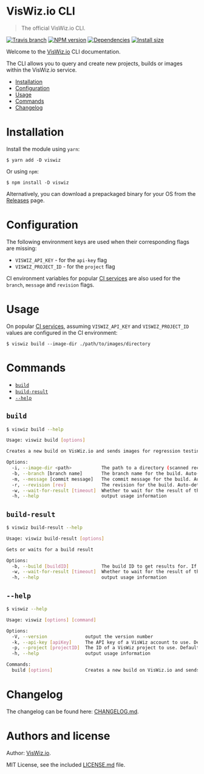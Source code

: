 # VisWiz.io CLI

> The official VisWiz.io CLI.

[![Travis branch](https://img.shields.io/travis/viswiz-io/viswiz-cli/master.svg?style=flat-square)](https://travis-ci.org/viswiz-io/viswiz-cli)
[![NPM version](https://img.shields.io/npm/v/viswiz.svg?style=flat-square)](https://www.npmjs.com/package/viswiz)
[![Dependencies](https://img.shields.io/david/viswiz-io/viswiz-cli.svg?style=flat-square)](https://david-dm.org/viswiz-io/viswiz-cli)
[![Install size](https://packagephobia.now.sh/badge?p=viswiz)](https://packagephobia.now.sh/result?p=viswiz)

Welcome to the [VisWiz.io](https://www.viswiz.io/) CLI documentation.

The CLI allows you to query and create new projects, builds or images within the VisWiz.io service.

- [Installation](#installation)
- [Configuration](#configuration)
- [Usage](#commands)
- [Commands](#usage)
- [Changelog](#changelog)

# Installation

Install the module using `yarn`:

```
$ yarn add -D viswiz
```

Or using `npm`:

```
$ npm install -D viswiz
```

Alternatively, you can download a prepackaged binary for your OS from the
[Releases](https://github.com/viswiz-io/viswiz-cli/releases) page.

# Configuration

The following environment keys are used when their corresponding flags are missing:

- `VISWIZ_API_KEY` - for the `api-key` flag
- `VISWIZ_PROJECT_ID` - for the `project` flag

CI environment variables for popular [CI services](https://www.npmjs.com/package/env-ci#supported-ci)
are also used for the `branch`, `message` and `revision` flags.

# Usage

On popular [CI services](https://www.npmjs.com/package/env-ci#supported-ci), assuming
`VISWIZ_API_KEY` and `VISWIZ_PROJECT_ID` values are configured in the CI environment:

```
$ viswiz build --image-dir ./path/to/images/directory
```

# Commands

- [`build`](#build)
- [`build-result`](#build-result)
- [`--help`](#help)

## `build`

```bash
$ viswiz build --help

Usage: viswiz build [options]

Creates a new build on VisWiz.io and sends images for regression testing.

Options:
  -i, --image-dir <path>           The path to a directory (scanned recursively) with images used for the build.
  -b, --branch [branch name]       The branch name for the build. Auto-detected on popular CIs.
  -m, --message [commit message]   The commit message for the build. Auto-detected on popular CIs.
  -r, --revision [rev]             The revision for the build. Auto-detected on popular CIs.
  -w, --wait-for-result [timeout]  Whether to wait for the result of the build comparison (disabled by default). Waits for a maximum number of seconds (defaults to 600).
  -h, --help                       output usage information
```

## `build-result`

```bash
$ viswiz build-result --help

Usage: viswiz build-result [options]

Gets or waits for a build result

Options:
  -b, --build [buildID]            The build ID to get results for. If not sent, then the most recent build for the project is used.
  -w, --wait-for-result [timeout]  Whether to wait for the result of the build comparison (disabled by default). Waits for a maximum number of seconds (defaults to 600).
  -h, --help                       output usage information
```

## `--help`

```bash
$ viswiz --help

Usage: viswiz [options] [command]

Options:
  -V, --version              output the version number
  -k, --api-key [apiKey]     The API key of a VisWiz account to use. Defaults to VISWIZ_API_KEY env.
  -p, --project [projectID]  The ID of a VisWiz project to use. Defaults to VISWIZ_PROJECT_ID env.
  -h, --help                 output usage information

Commands:
  build [options]            Creates a new build on VisWiz.io and sends images for regression testing.

```

# Changelog

The changelog can be found here:
[CHANGELOG.md](https://github.com/viswiz-io/viswiz-cli/blob/master/CHANGELOG.md#readme).

# Authors and license

Author: [VisWiz.io](https://www.viswiz.io/).

MIT License, see the included
[LICENSE.md](https://github.com/viswiz-io/viswiz-cli/blob/master/LICENSE.md)
file.
